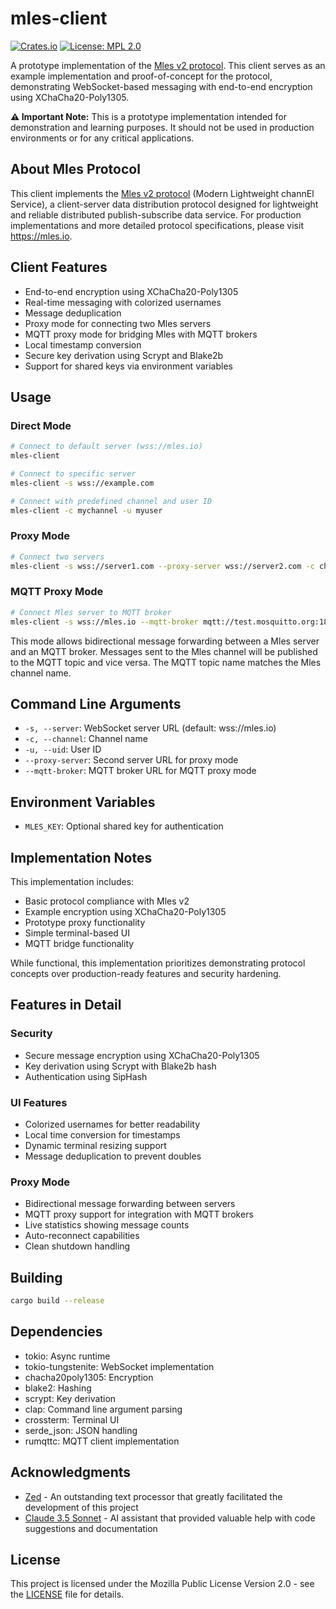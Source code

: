# mles-client

[![Crates.io](https://img.shields.io/crates/v/mles-client.svg)](https://crates.io/crates/mles-client)
[![License: MPL 2.0](https://img.shields.io/badge/License-MPL_2.0-brightgreen.svg)](https://opensource.org/licenses/MPL-2.0)

A prototype implementation of the [Mles v2 protocol](https://github.com/jq-rs/mles-rs). This client serves as an example implementation and proof-of-concept for the protocol, demonstrating WebSocket-based messaging with end-to-end encryption using XChaCha20-Poly1305.

**⚠️ Important Note:** This is a prototype implementation intended for demonstration and learning purposes. It should not be used in production environments or for any critical applications.

## About Mles Protocol

This client implements the [Mles v2 protocol](https://github.com/jq-rs/mles-rs) (Modern Lightweight channEl Service), a client-server data distribution protocol designed for lightweight and reliable distributed publish-subscribe data service. For production implementations and more detailed protocol specifications, please visit https://mles.io.

## Client Features

- End-to-end encryption using XChaCha20-Poly1305
- Real-time messaging with colorized usernames
- Message deduplication
- Proxy mode for connecting two Mles servers
- MQTT proxy mode for bridging Mles with MQTT brokers
- Local timestamp conversion
- Secure key derivation using Scrypt and Blake2b
- Support for shared keys via environment variables

## Usage

### Direct Mode

```bash
# Connect to default server (wss://mles.io)
mles-client

# Connect to specific server
mles-client -s wss://example.com

# Connect with predefined channel and user ID
mles-client -c mychannel -u myuser
```

### Proxy Mode

```bash
# Connect two servers
mles-client -s wss://server1.com --proxy-server wss://server2.com -c channel -u proxy-user
```

### MQTT Proxy Mode

```bash
# Connect Mles server to MQTT broker
mles-client -s wss://mles.io --mqtt-broker mqtt://test.mosquitto.org:1883 -c channel -u mqttproxy
```

This mode allows bidirectional message forwarding between a Mles server and an MQTT broker. Messages sent to the Mles channel will be published to the MQTT topic and vice versa. The MQTT topic name matches the Mles channel name.

## Command Line Arguments

- `-s, --server`: WebSocket server URL (default: wss://mles.io)
- `-c, --channel`: Channel name
- `-u, --uid`: User ID
- `--proxy-server`: Second server URL for proxy mode
- `--mqtt-broker`: MQTT broker URL for MQTT proxy mode

## Environment Variables

- `MLES_KEY`: Optional shared key for authentication

## Implementation Notes

This implementation includes:
- Basic protocol compliance with Mles v2
- Example encryption using XChaCha20-Poly1305
- Prototype proxy functionality
- Simple terminal-based UI
- MQTT bridge functionality

While functional, this implementation prioritizes demonstrating protocol concepts over production-ready features and security hardening.

## Features in Detail

### Security
- Secure message encryption using XChaCha20-Poly1305
- Key derivation using Scrypt with Blake2b hash
- Authentication using SipHash

### UI Features
- Colorized usernames for better readability
- Local time conversion for timestamps
- Dynamic terminal resizing support
- Message deduplication to prevent doubles

### Proxy Mode
- Bidirectional message forwarding between servers
- MQTT proxy support for integration with MQTT brokers
- Live statistics showing message counts
- Auto-reconnect capabilities
- Clean shutdown handling

## Building

```bash
cargo build --release
```

## Dependencies

- tokio: Async runtime
- tokio-tungstenite: WebSocket implementation
- chacha20poly1305: Encryption
- blake2: Hashing
- scrypt: Key derivation
- clap: Command line argument parsing
- crossterm: Terminal UI
- serde_json: JSON handling
- rumqttc: MQTT client implementation

## Acknowledgments

- [Zed](https://zed.dev) - An outstanding text processor that greatly facilitated the development of this project
- [Claude 3.5 Sonnet](https://www.anthropic.com/claude) - AI assistant that provided valuable help with code suggestions and documentation

## License

This project is licensed under the Mozilla Public License Version 2.0 - see the [LICENSE](LICENSE) file for details.
